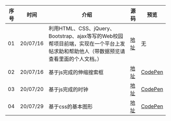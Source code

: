 序号 | 时间 | 介绍 | 源码 | 预览
------------ | ------------- | ------------- | ------------- | -------------
01 | 20/07/16 | 利用HTML、CSS、jQuery、Bootstrap、ajax等写的Web校园帮项目前端，实现在一个平台上发帖求助和帮助他人（带数据预览请查看里面的个人文档。） | [地址](https://github.com/liouer/Campus_to_help/tree/master/%E5%89%8D%E7%AB%AF) | 无
02 | 20/07/16 | 基于js完成的伸缩搜索框 | [地址](https://codepen.io/LioLiu/pen/xxZyOwK) | [CodePen](https://codepen.io/LioLiu/pen/xxZyOwK)
03 | 20/07/20 | 基于js完成的时钟 | [地址](https://codepen.io/LioLiu/pen/xxZyOwK) | [CodePen](https://codepen.io/LioLiu/pen/jOWXMzo)
04 | 20/07/29| 基于css的基本图形 | [地址](https://codepen.io/LioLiu/pen/mdVZbwR) | [CodePen](https://codepen.io/LioLiu/pen/mdVZbwR)
